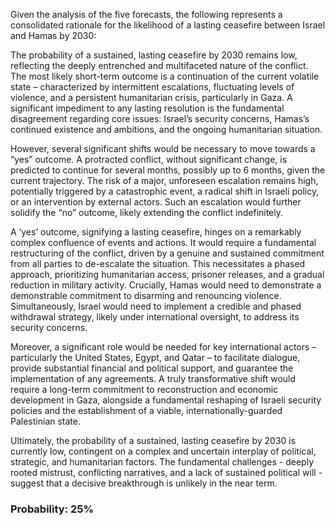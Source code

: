 Given the analysis of the five forecasts, the following represents a consolidated rationale for the likelihood of a lasting ceasefire between Israel and Hamas by 2030:

The probability of a sustained, lasting ceasefire by 2030 remains low, reflecting the deeply entrenched and multifaceted nature of the conflict. The most likely short-term outcome is a continuation of the current volatile state – characterized by intermittent escalations, fluctuating levels of violence, and a persistent humanitarian crisis, particularly in Gaza. A significant impediment to any lasting resolution is the fundamental disagreement regarding core issues: Israel’s security concerns, Hamas’s continued existence and ambitions, and the ongoing humanitarian situation.  

However, several significant shifts would be necessary to move towards a “yes” outcome.  A protracted conflict, without significant change, is predicted to continue for several months, possibly up to 6 months, given the current trajectory. The risk of a major, unforeseen escalation remains high, potentially triggered by a catastrophic event, a radical shift in Israeli policy, or an intervention by external actors.  Such an escalation would further solidify the “no” outcome, likely extending the conflict indefinitely. 

A ‘yes’ outcome, signifying a lasting ceasefire, hinges on a remarkably complex confluence of events and actions. It would require a fundamental restructuring of the conflict, driven by a genuine and sustained commitment from all parties to de-escalate the situation. This necessitates a phased approach, prioritizing humanitarian access, prisoner releases, and a gradual reduction in military activity. Crucially, Hamas would need to demonstrate a demonstrable commitment to disarming and renouncing violence. Simultaneously, Israel would need to implement a credible and phased withdrawal strategy, likely under international oversight, to address its security concerns.  

Moreover, a significant role would be needed for key international actors – particularly the United States, Egypt, and Qatar – to facilitate dialogue, provide substantial financial and political support, and guarantee the implementation of any agreements. A truly transformative shift would require a long-term commitment to reconstruction and economic development in Gaza, alongside a fundamental reshaping of Israeli security policies and the establishment of a viable, internationally-guarded Palestinian state. 

Ultimately, the probability of a sustained, lasting ceasefire by 2030 is currently low, contingent on a complex and uncertain interplay of political, strategic, and humanitarian factors.  The fundamental challenges - deeply rooted mistrust, conflicting narratives, and a lack of sustained political will - suggest that a decisive breakthrough is unlikely in the near term.

### Probability: 25%